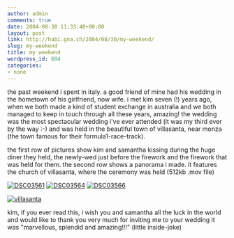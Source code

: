 ```yaml
---
author: admin
comments: true
date: 2004-08-30 11:33:40+00:00
layout: post
link: http://habi.gna.ch/2004/08/30/my-weekend/
slug: my-weekend
title: my weekend
wordpress_id: 604
categories:
- none
---
```


the past weekend i spent in italy. a good friend of mine had his wedding in the hometown of his girlfriend, now wife. i met kim seven (!) years ago, when we both made a kind of student exchange in australia and we both managed to keep in touch through all these years, amazing!
the wedding was the most spectacular wedding i've ever attended (it was my third ever by the way :-) and was held in the beautiful town of villasanta, near monza (the town famous for their formula1-race-track).

the first row of pictures show kim and samantha kissing during the huge diner they held, the newly-wed just before the firework and the firework that was held for them. the second row shows a panorama i made. it features the church of villasanta, where the ceremony was held (512kb .mov file) 


[![DSC03561](http://habi.gna.ch/blog/images/DSC03561-tm.jpg)](http://habi.gna.ch/blog/images/DSC03561.JPG) [![DSC03564](http://habi.gna.ch/blog/images/DSC03564-tm.jpg)](http://habi.gna.ch/blog/images/DSC03564.JPG)  [![DSC03566](http://habi.gna.ch/blog/images/DSC03566-tm.jpg)](http://habi.gna.ch/blog/images/DSC03566.JPG)

[![villasanta](http://habi.gna.ch/blog/images/villasanta-tm.jpg)](http://habi.gna.ch/blog/images/villasanta.mov)

kim, if you ever read this, i wish you and samantha all the luck in the world and would like to thank you very much for inviting me to your wedding it was "marvellous, splendid and amazing!!!" (little inside-joke)
